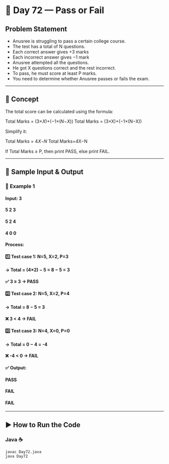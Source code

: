 # 🌟 Day 72 — Pass or Fail

##  Problem Statement
- Anusree is struggling to pass a certain college course.
- The test has a total of N questions.
- Each correct answer gives +3 marks
- Each incorrect answer gives −1 mark
- Anusree attempted all the questions.
- He got X questions correct and the rest incorrect.
- To pass, he must score at least P marks.
- You need to determine whether Anusree passes or fails the exam.

---

## 🧮 Concept

The total score can be calculated using the formula:

Total Marks = (3×𝑋)+(−1×(𝑁−𝑋))
Total Marks = (3×X)+(−1×(N−X))

Simplify it:

Total Marks = 4𝑋−𝑁
Total Marks=4X−N

If Total Marks ≥ P, then print PASS, else print FAIL.

---

## 🧩 Sample Input & Output

### 🧠 Example 1

#### Input: 3
#### 5 2 3
#### 5 2 4
#### 4 0 0

#### Process:
#### 1️⃣ Test case 1: N=5, X=2, P=3
#### → Total = (4×2) − 5 = 8 − 5 = 3
#### ✅ 3 ≥ 3 → PASS

#### 2️⃣ Test case 2: N=5, X=2, P=4
#### → Total = 8 − 5 = 3
#### ❌ 3 < 4 → FAIL

#### 3️⃣ Test case 3: N=4, X=0, P=0
#### → Total = 0 − 4 = -4
#### ❌ -4 < 0 → FAIL

#### ✅ Output:
#### PASS
#### FAIL
#### FAIL

---

## ▶️ How to Run the Code
### Java ☕
```
javac Day72.java
java Day72
